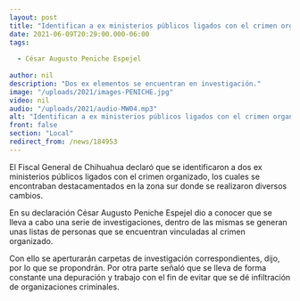 ```yaml
---
layout: post
title: "Identifican a ex ministerios públicos ligados con el crimen organizado"
date: 2021-06-09T20:29:00.000-06:00
tags:
  
  - César Augusto Peniche Espejel
  
author: nil
description: "Dos ex elementos se encuentran en investigación."
image: "/uploads/2021/images-PENICHE.jpg"
video: nil
audio: "/uploads/2021/audio-MW04.mp3"
alt: "Identifican a ex ministerios públicos ligados con el crimen organizado"
front: false
section: "Local"
redirect_from: /news/184953
---
```


El Fiscal General de Chihuahua declaró que se identificaron a dos ex ministerios públicos ligados con el crimen organizado, los cuales se encontraban destacamentados en la zona sur donde se realizaron diversos cambios.

En su declaración César Augusto Peniche Espejel dio a conocer que se lleva a cabo una serie de investigaciones, dentro de las mismas se generan unas listas de personas que se encuentran vinculadas al crimen organizado.

Con ello se aperturarán carpetas de investigación correspondientes, dijo, por lo que se propondrán. Por otra parte señaló que se lleva de forma constante una depuración y trabajo con el fin de evitar que se dé infiltración de organizaciones criminales.
